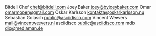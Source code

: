 Bitdeli Chef <chef@bitdeli.com>
Joey Baker <joey@byjoeybaker.com>
Omar <omarmoper@gmail.com>
Oskar Karlsson <kontakta@oskarkarlsson.nu>
Sebastian Golasch <public@asciidisco.com>
Vincent Weevers <mail@vincentweevers.nl>
asciidisco <public@asciidisco.com>
mdix <dix@mediaman.de>